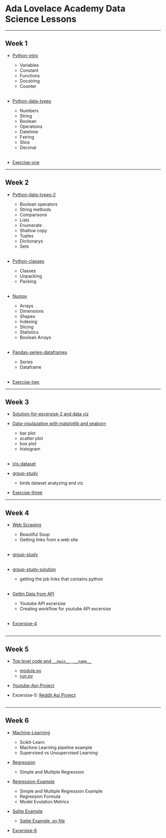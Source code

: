 # Ada Lovelace Academy Data Science Lessons
--------

## Week 1



- [Python-intro](/week_1/data_science_week_1_1.ipynb)
    - Variables
    - Constant
    - Functions
    - Docstring
    - Counter
     <br/><br/>
    

- [Python-data-types](/week_1/data_science_week_1_2.ipynb)
    - Numbers
    - String
    - Boolean
    - Operations
    - Datetime
    - Fstring
    - Slice
    - Decimal
     <br/><br/>


- [Exercise-one](/exercise/week-1-exercise.ipynb)

-----------

## Week 2

- [Python-data-types-2](/week_2/data_science_week_2_1.ipynb)
    - Boolean operators
    - String methods
    - Comparisons
    - Lists
    - Enumerate
    - Shallow copy
    - Tuples
    - Dictionarys
    - Sets
     <br/><br/>


- [Python-classes](/week_2/data_science_week_2_2.ipynb)
    - Classes
    - Unpacking
    - Packing
     <br/><br/>

- [Numpy](/week_2//data_science_week_2_3.ipynb)
    - Arrays
    - Dimensions
    - Shapes
    - Indexing
    - Slicing
    - Statistics
    - Boolean Arrays
    <br/><br/>
- [Pandas-series-dataframes](/week_2/data_science_week_2_4.ipynb)
    - Series
    - Dataframe
    <br/><br/>
- [Exercise-two](/exercise/week-2-exercise.ipynb)

-----------

## Week 3

- [Solution-for-excersise-2 and data viz](/week3/data_science_week_3_1.ipynb)
    
- [Data-visulazation with matplotlib and seaborn](/week_3/data_science_week_3_2.ipynb)
    - bar plot
    - scatter plot
    - box plot
    - histogram
     <br/><br/>
- [iris-dataset](/week_3/data_science_week_3_3.ipynb)

- [group-study](/week_3/data_science_week_3_group_study.ipynb)
    - birds dataset analyzing and viz

- [Exercise-three](/exercise/week-3-exercise.ipynb)

-----------

## Week 4

- [Web Scraping](/week_4/data_science_week_4_1.ipynb)
    - Beautiful Soup
    - Getting links from a web site
     <br/><br/>

- [group-study](/week_4/data_science_week_4_group_study.ipynb)
    <br/><br/>

- [group-study-solution](/week_4/data_science_week_4_2.ipyn)
    - getting the job links that contains python
<br/><br/>

- [Gettin Data from API](/week_4/data_science_week_4_3.ipynb)
    - Youtube API excersise
    - Creating workflow for youtube API excersise
<br/><br/>

- [Excersise-4](/exercise/week-4-exercise.ipynb)
<br/><br/>

------
## Week 5

- [Top level code and `__main__` , `__name__`](/week_5/data_science_week_5_1.ipynb)
    - [module.py](/week_5/my_module.py)
    - [run.py](/week_5/run.py)
    
-  [Youtube-Api-Project](/week_5/youtube-api-project/)

- Excersise-5:
[Reddit Api Project](https://github.com/AslihanYoldas/Data-Science-reddit-api-project-Ada-lovelace-academy.git)
<br/><br/>

------
## Week 6


- [Machine-Learning](/week_6/data_science_week_6_1.ipynb)
    - Scikit-Learn
    - Machine Learning pipeline example
    - Supervised vs Unsupervised Learning

- [Regression](/week_6/data_science_week_6_2.ipynb)
    - Simple and Multiple Regression

- [Regression-Example](/week_6/data_science_week_6_3.ipynb)
    - Simple and Multiple Regression Example
    - Regression Formula
    - Model Evulation Metrics

- [Sqlite Example](/week_6/sqlite.ipynb)
    - [Sqlite Example .py file](/week_6/sqlite-example.py)
 
- [Excersise-6](/exercise/week-6-excersise.ipynb)
